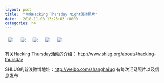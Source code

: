 ```yaml
---
layout: post
title:  "今晚Hacking Thursday Night活动照片"
date:   2018-11-08 13:23:03 +0000
categories: h4
---
```


[<img style='margin:10px;' src='/res2018/ib08.h4/ib08_1945_1200+08.1920p.jpg'>](/res2018/ib08.h4/ib08_1945_1200+08.JPG)
[<img style='margin:10px;' src='/res2018/ib08.h4/ib08_1946_4800+08.1920p.jpg'>](/res2018/ib08.h4/ib08_1946_4800+08.JPG)
[<img style='margin:10px;' src='/res2018/ib08.h4/ib08_1947_4200+08.1920p.jpg'>](/res2018/ib08.h4/ib08_1947_4200+08.JPG)
[<img style='margin:10px;' src='/res2018/ib08.h4/ib08_2033_4600+08.1920p.jpg'>](/res2018/ib08.h4/ib08_2033_4600+08.JPG)
[<img style='margin:10px;' src='/res2018/ib08.h4/ib08_2055_1000+08.1920p.jpg'>](/res2018/ib08.h4/ib08_2055_1000+08.JPG)

有关Hacking Thursday活动的介绍：
http://www.shlug.org/about/#hacking-thursday

SHLUG的新浪微博地址：http://weibo.com/shanghailug 有每次活动照片以及信息发布


